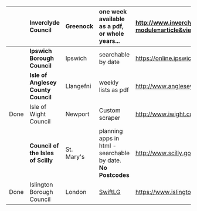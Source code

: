 |  | **Inverclyde Council** | Greenock | one week available as a pdf, or whole years... | http://www.inverclyde.gov.uk/Economic_Development/index.php?module=article&view=202&MMN_position=218:86&MMN_position=220:86 |
|:-|:-----------------------|:---------|:-----------------------------------------------|:----------------------------------------------------------------------------------------------------------------------------|
|  | **Ipswich Borough Council** | Ipswich  | searchable by date                             | https://online.ipswich.gov.uk/ppc/appnsearch.aspx                                                                           |
|  | **Isle of Anglesey County Council** | Llangefni | weekly lists as pdf                            | http://www.anglesey.gov.uk/doc.asp?cat=3343                                                                                 |
| Done | Isle of Wight Council  | Newport  | Custom scraper                                 | http://www.iwight.com/council/departments/planning/appsdip/PlanAppSearch.aspx                                               |
|  | **Council of the Isles of Scilly** | St. Mary's | planning apps in html - searchable by date. **No Postcodes** |http://www.scilly.gov.uk/environment/planning/applications.htm                                                               |
| Done | Islington Borough Council | London   | [SwiftLG](SwiftLG.md)                          | https://www.islington.gov.uk/onlineplanning/apas/run/wphappcriteria.display                                                 |